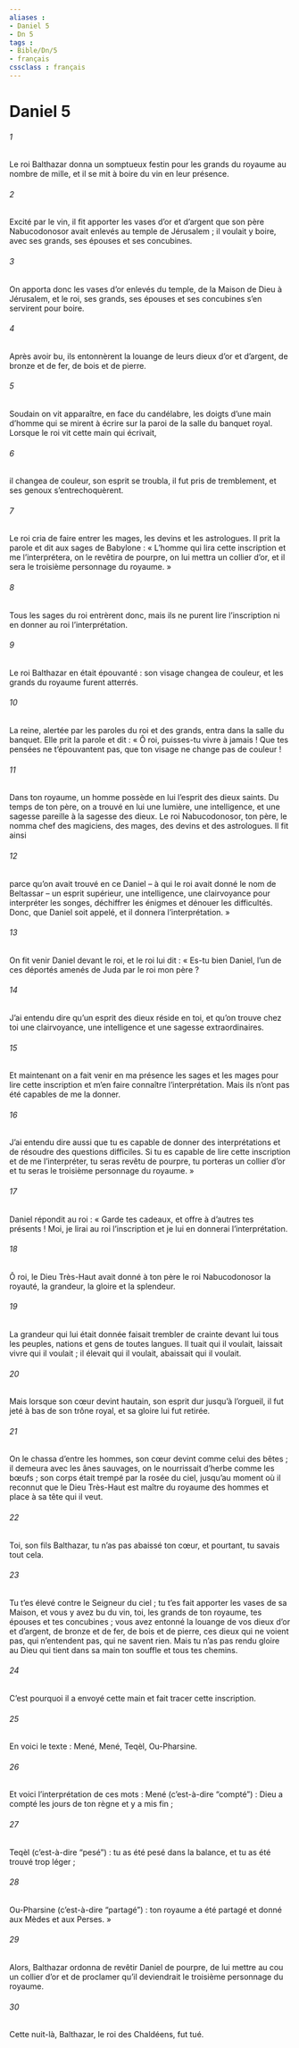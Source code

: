 ```yaml
---
aliases : 
- Daniel 5
- Dn 5
tags : 
- Bible/Dn/5
- français
cssclass : français
---
```


# Daniel 5

###### 1
Le roi Balthazar donna un somptueux festin pour les grands du royaume au nombre de mille, et il se mit à boire du vin en leur présence.
###### 2
Excité par le vin, il fit apporter les vases d’or et d’argent que son père Nabucodonosor avait enlevés au temple de Jérusalem ; il voulait y boire, avec ses grands, ses épouses et ses concubines.
###### 3
On apporta donc les vases d’or enlevés du temple, de la Maison de Dieu à Jérusalem, et le roi, ses grands, ses épouses et ses concubines s’en servirent pour boire.
###### 4
Après avoir bu, ils entonnèrent la louange de leurs dieux d’or et d’argent, de bronze et de fer, de bois et de pierre.
###### 5
Soudain on vit apparaître, en face du candélabre, les doigts d’une main d’homme qui se mirent à écrire sur la paroi de la salle du banquet royal. Lorsque le roi vit cette main qui écrivait,
###### 6
il changea de couleur, son esprit se troubla, il fut pris de tremblement, et ses genoux s’entrechoquèrent.
###### 7
Le roi cria de faire entrer les mages, les devins et les astrologues. Il prit la parole et dit aux sages de Babylone : « L’homme qui lira cette inscription et me l’interprétera, on le revêtira de pourpre, on lui mettra un collier d’or, et il sera le troisième personnage du royaume. »
###### 8
Tous les sages du roi entrèrent donc, mais ils ne purent lire l’inscription ni en donner au roi l’interprétation.
###### 9
Le roi Balthazar en était épouvanté : son visage changea de couleur, et les grands du royaume furent atterrés.
###### 10
La reine, alertée par les paroles du roi et des grands, entra dans la salle du banquet. Elle prit la parole et dit : « Ô roi, puisses-tu vivre à jamais ! Que tes pensées ne t’épouvantent pas, que ton visage ne change pas de couleur !
###### 11
Dans ton royaume, un homme possède en lui l’esprit des dieux saints. Du temps de ton père, on a trouvé en lui une lumière, une intelligence, et une sagesse pareille à la sagesse des dieux. Le roi Nabucodonosor, ton père, le nomma chef des magiciens, des mages, des devins et des astrologues. Il fit ainsi
###### 12
parce qu’on avait trouvé en ce Daniel – à qui le roi avait donné le nom de Beltassar – un esprit supérieur, une intelligence, une clairvoyance pour interpréter les songes, déchiffrer les énigmes et dénouer les difficultés. Donc, que Daniel soit appelé, et il donnera l’interprétation. »
###### 13
On fit venir Daniel devant le roi, et le roi lui dit : « Es-tu bien Daniel, l’un de ces déportés amenés de Juda par le roi mon père ?
###### 14
J’ai entendu dire qu’un esprit des dieux réside en toi, et qu’on trouve chez toi une clairvoyance, une intelligence et une sagesse extraordinaires.
###### 15
Et maintenant on a fait venir en ma présence les sages et les mages pour lire cette inscription et m’en faire connaître l’interprétation. Mais ils n’ont pas été capables de me la donner.
###### 16
J’ai entendu dire aussi que tu es capable de donner des interprétations et de résoudre des questions difficiles. Si tu es capable de lire cette inscription et de me l’interpréter, tu seras revêtu de pourpre, tu porteras un collier d’or et tu seras le troisième personnage du royaume. »
###### 17
Daniel répondit au roi : « Garde tes cadeaux, et offre à d’autres tes présents ! Moi, je lirai au roi l’inscription et je lui en donnerai l’interprétation.
###### 18
Ô roi, le Dieu Très-Haut avait donné à ton père le roi Nabucodonosor la royauté, la grandeur, la gloire et la splendeur.
###### 19
La grandeur qui lui était donnée faisait trembler de crainte devant lui tous les peuples, nations et gens de toutes langues. Il tuait qui il voulait, laissait vivre qui il voulait ; il élevait qui il voulait, abaissait qui il voulait.
###### 20
Mais lorsque son cœur devint hautain, son esprit dur jusqu’à l’orgueil, il fut jeté à bas de son trône royal, et sa gloire lui fut retirée.
###### 21
On le chassa d’entre les hommes, son cœur devint comme celui des bêtes ; il demeura avec les ânes sauvages, on le nourrissait d’herbe comme les bœufs ; son corps était trempé par la rosée du ciel, jusqu’au moment où il reconnut que le Dieu Très-Haut est maître du royaume des hommes et place à sa tête qui il veut.
###### 22
Toi, son fils Balthazar, tu n’as pas abaissé ton cœur, et pourtant, tu savais tout cela.
###### 23
Tu t’es élevé contre le Seigneur du ciel ; tu t’es fait apporter les vases de sa Maison, et vous y avez bu du vin, toi, les grands de ton royaume, tes épouses et tes concubines ; vous avez entonné la louange de vos dieux d’or et d’argent, de bronze et de fer, de bois et de pierre, ces dieux qui ne voient pas, qui n’entendent pas, qui ne savent rien. Mais tu n’as pas rendu gloire au Dieu qui tient dans sa main ton souffle et tous tes chemins.
###### 24
C’est pourquoi il a envoyé cette main et fait tracer cette inscription.
###### 25
En voici le texte : Mené, Mené, Teqèl, Ou-Pharsine.
###### 26
Et voici l’interprétation de ces mots : Mené (c’est-à-dire “compté”) : Dieu a compté les jours de ton règne et y a mis fin ;
###### 27
Teqèl (c’est-à-dire “pesé”) : tu as été pesé dans la balance, et tu as été trouvé trop léger ;
###### 28
Ou-Pharsine (c’est-à-dire “partagé”) : ton royaume a été partagé et donné aux Mèdes et aux Perses. »
###### 29
Alors, Balthazar ordonna de revêtir Daniel de pourpre, de lui mettre au cou un collier d’or et de proclamer qu’il deviendrait le troisième personnage du royaume.
###### 30
Cette nuit-là, Balthazar, le roi des Chaldéens, fut tué.
